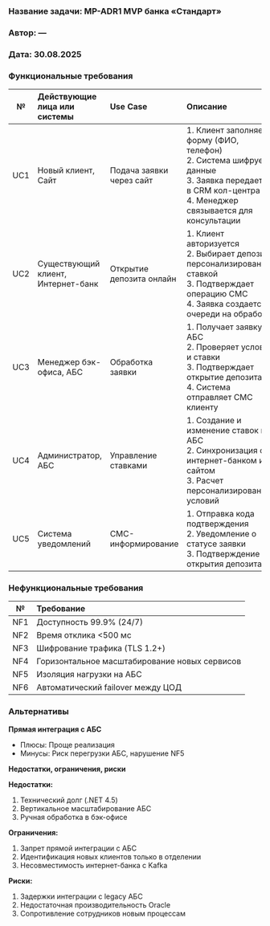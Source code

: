 ### <a name="_b7urdng99y53"></a>**Название задачи:**  MP-ADR1 MVP банка «Стандарт»
### <a name="_hjk0fkfyohdk"></a>**Автор:** —
### <a name="_uanumrh8zrui"></a>**Дата:** 30.08.2025
### <a name="_3bfxc9a45514"></a>**Функциональные требования**

| **№** | **Действующие лица или системы**   | **Use Case**             | **Описание**                                                                                                                                               |
|:-----:|:-----------------------------------|:-------------------------|:-----------------------------------------------------------------------------------------------------------------------------------------------------------|
|  UC1  | Новый клиент, Сайт                 | Подача заявки через сайт | 1. Клиент заполняет форму (ФИО, телефон)<br>2. Система шифрует данные<br>3. Заявка передается в CRM кол-центра<br>4. Менеджер связывается для консультации |
|  UC2  | Существующий клиент, Интернет-банк | Открытие депозита онлайн | 1. Клиент авторизуется<br>2. Выбирает депозит с персонализированной ставкой<br>3. Подтверждает операцию СМС<br>4. Заявка создается в очереди на обработку  |
|  UC3  | 	Менеджер бэк-офиса, АБС           | Обработка заявки         | 1. Получает заявку в АБС<br>2. Проверяет условия и ставки<br>3. Подтверждает открытие депозита<br>4. Система отправляет СМС клиенту                        |
|  UC4  | Администратор, АБС                 | Управление ставками      | 1. Создание и изменение ставок в АБС<br>2. Синхронизация с интернет-банком и сайтом<br>3. Расчет персонализированных условий                               |
|  UC5  | Система уведомлений                | СМС-информирование       | 1. Отправка кода подтверждения<br>2. Уведомление о статусе заявки<br>3. Подтверждение открытия депозита                                                    |


### <a name="_u8xz25hbrgql"></a>**Нефункциональные требования**

| **№** | **Требование**                                |
|:-----:|:----------------------------------------------|
|  NF1  | Доступность 99.9% (24/7)                      |
|  NF2  | Время отклика <500 мс                         |
|  NF3  | Шифрование трафика (TLS 1.2+)                 |
|  NF4  | Горизонтальное масштабирование новых сервисов |
|  NF5  | Изоляция нагрузки на АБС                      |
|  NF6  | Автоматический failover между ЦОД             |

### <a name="_bjrr7veeh80c"></a>**Альтернативы**
**Прямая интеграция с АБС**
- Плюсы: Проще реализация
- Минусы: Риск перегрузки АБС, нарушение NF5

**Недостатки, ограничения, риски**

**Недостатки:**
1. Технический долг (.NET 4.5)
2. Вертикальное масштабирование АБС
3. Ручная обработка в бэк-офисе

**Ограничения:**
1. Запрет прямой интеграции с АБС
2. Идентификация новых клиентов только в отделении
3. Несовместимость интернет-банка с Kafka

**Риски:**
1. Задержки интеграции с legacy АБС
2. Недостаточная производительность Oracle
3. Сопротивление сотрудников новым процессам

